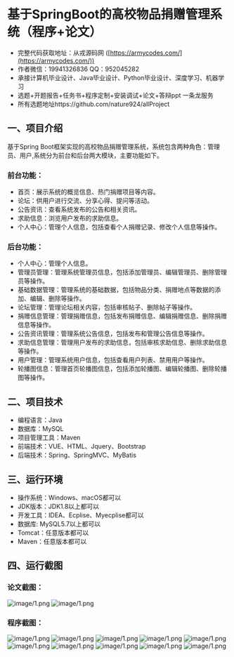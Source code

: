 基于SpringBoot的高校物品捐赠管理系统（程序+论文）
=
- 完整代码获取地址：从戎源码网 ([https://armycodes.com/](https://armycodes.com/))
- 作者微信：19941326836  QQ：952045282 
- 承接计算机毕业设计、Java毕业设计、Python毕业设计、深度学习、机器学习
- 选题+开题报告+任务书+程序定制+安装调试+论文+答辩ppt 一条龙服务
- 所有选题地址https://github.com/nature924/allProject

一、项目介绍
---
基于Spring Boot框架实现的高校物品捐赠管理系统，系统包含两种角色：管理员、用户,系统分为前台和后台两大模块，主要功能如下。


### 前台功能：
- 首页：展示系统的概览信息、热门捐赠项目等内容。
- 论坛：供用户进行交流、分享心得、提问等活动。
- 公告资讯：查看系统发布的公告和相关资讯。
- 求助信息：浏览用户发布的求助信息。
- 个人中心：管理个人信息，包括查看个人捐赠记录、修改个人信息等操作。

### 后台功能：
- 个人中心：管理个人信息。
- 管理员管理：管理系统管理员信息，包括添加管理员、编辑管理员、删除管理员等操作。
- 基础数据管理：管理系统的基础数据，包括物品分类、捐赠地点等数据的添加、编辑、删除等操作。
- 论坛管理：管理论坛相关内容，包括审核帖子、删除帖子等操作。
- 捐赠信息管理：管理捐赠信息，包括发布捐赠信息、编辑捐赠信息、删除捐赠信息等操作。
- 公告资讯管理：管理系统公告信息，包括发布和管理公告信息等操作。
- 求助信息管理：管理用户发布的求助信息，包括审核求助信息、删除求助信息等操作。
- 用户管理：管理系统用户信息，包括查看用户列表、禁用用户等操作。
- 轮播图信息：管理首页轮播图信息，包括添加轮播图、编辑轮播图、删除轮播图等操作。





二、项目技术
---
- 编程语言：Java
- 数据库：MySQL
- 项目管理工具：Maven
- 前端技术：VUE、HTML、Jquery、Bootstrap
- 后端技术：Spring、SpringMVC、MyBatis

三、运行环境
---
- 操作系统：Windows、macOS都可以
- JDK版本：JDK1.8以上都可以
- 开发工具：IDEA、Ecplise、Myecplise都可以
- 数据库: MySQL5.7以上都可以
- Tomcat：任意版本都可以
- Maven：任意版本都可以

四、运行截图
---
### 论文截图：
![image/1.png](limage/1.png)
![image/1.png](limage/2.png)

### 程序截图：
![image/1.png](image/1.png)
![image/1.png](image/2.png)
![image/1.png](image/3.png)
![image/1.png](image/4.png)
![image/1.png](image/5.png)
![image/1.png](image/6.png)
![image/1.png](image/7.png)
![image/1.png](image/8.png)
![image/1.png](image/9.png)
![image/1.png](image/10.png)

